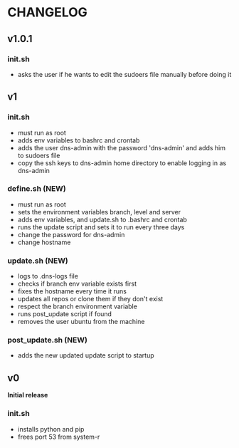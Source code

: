 # CHANGELOG

## v1.0.1

### init.sh

-   asks the user if he wants to edit the sudoers file manually before doing it

## v1

### init.sh

-   must run as root
-   adds env variables to bashrc and crontab
-   adds the user dns-admin with the password 'dns-admin' and adds him to sudoers file
-   copy the ssh keys to dns-admin home directory to enable logging in as dns-admin

### define.sh (NEW)

-   must run as root
-   sets the environment variables branch, level and server
-   adds env variables, and update.sh to .bashrc and crontab
-   runs the update script and sets it to run every three days
-   change the password for dns-admin
-   change hostname

### update.sh (NEW)

-   logs to .dns-logs file
-   checks if branch env variable exists first
-   fixes the hostname every time it runs
-   updates all repos or clone them if they don't exist
-   respect the branch environment variable
-   runs post_update script if found
-   removes the user ubuntu from the machine

### post_update.sh (NEW)

-   adds the new updated update script to startup

## v0

**Initial release**

### init.sh

-   installs python and pip
-   frees port 53 from system-r
